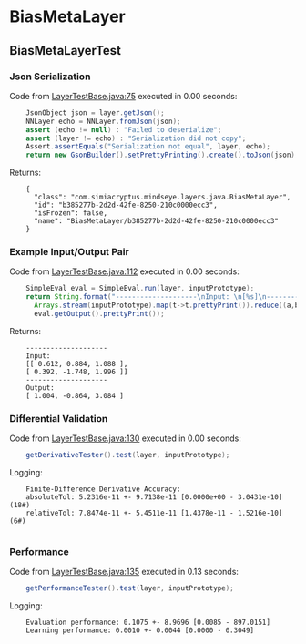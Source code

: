 # BiasMetaLayer
## BiasMetaLayerTest
### Json Serialization
Code from [LayerTestBase.java:75](../../../../../../../../MindsEye/src/test/java/com/simiacryptus/mindseye/layers/LayerTestBase.java#L75) executed in 0.00 seconds: 
```java
    JsonObject json = layer.getJson();
    NNLayer echo = NNLayer.fromJson(json);
    assert (echo != null) : "Failed to deserialize";
    assert (layer != echo) : "Serialization did not copy";
    Assert.assertEquals("Serialization not equal", layer, echo);
    return new GsonBuilder().setPrettyPrinting().create().toJson(json);
```

Returns: 

```
    {
      "class": "com.simiacryptus.mindseye.layers.java.BiasMetaLayer",
      "id": "b385277b-2d2d-42fe-8250-210c0000ecc3",
      "isFrozen": false,
      "name": "BiasMetaLayer/b385277b-2d2d-42fe-8250-210c0000ecc3"
    }
```



### Example Input/Output Pair
Code from [LayerTestBase.java:112](../../../../../../../../MindsEye/src/test/java/com/simiacryptus/mindseye/layers/LayerTestBase.java#L112) executed in 0.00 seconds: 
```java
    SimpleEval eval = SimpleEval.run(layer, inputPrototype);
    return String.format("--------------------\nInput: \n[%s]\n--------------------\nOutput: \n%s",
      Arrays.stream(inputPrototype).map(t->t.prettyPrint()).reduce((a,b)->a+",\n"+b).get(),
      eval.getOutput().prettyPrint());
```

Returns: 

```
    --------------------
    Input: 
    [[ 0.612, 0.884, 1.088 ],
    [ 0.392, -1.748, 1.996 ]]
    --------------------
    Output: 
    [ 1.004, -0.864, 3.084 ]
```



### Differential Validation
Code from [LayerTestBase.java:130](../../../../../../../../MindsEye/src/test/java/com/simiacryptus/mindseye/layers/LayerTestBase.java#L130) executed in 0.00 seconds: 
```java
    getDerivativeTester().test(layer, inputPrototype);
```
Logging: 
```
    Finite-Difference Derivative Accuracy:
    absoluteTol: 5.2316e-11 +- 9.7138e-11 [0.0000e+00 - 3.0431e-10] (18#)
    relativeTol: 7.8474e-11 +- 5.4511e-11 [1.4378e-11 - 1.5216e-10] (6#)
    
```

### Performance
Code from [LayerTestBase.java:135](../../../../../../../../MindsEye/src/test/java/com/simiacryptus/mindseye/layers/LayerTestBase.java#L135) executed in 0.13 seconds: 
```java
    getPerformanceTester().test(layer, inputPrototype);
```
Logging: 
```
    Evaluation performance: 0.1075 +- 8.9696 [0.0085 - 897.0151]
    Learning performance: 0.0010 +- 0.0044 [0.0000 - 0.3049]
    
```

